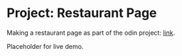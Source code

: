 # Project: Restaurant Page

Making a restaurant page as part of the odin project: [link](https://www.theodinproject.com/lessons/node-path-javascript-restaurant-page).

Placeholder for live demo.